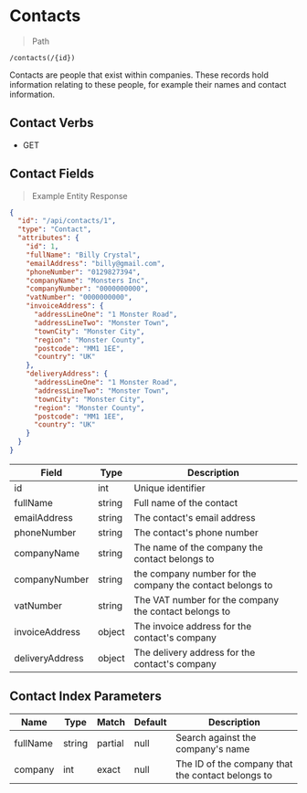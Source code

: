 # Contacts

> Path

```
/contacts(/{id})
```

Contacts are people that exist within companies. These records hold information relating to these people, for example
their names and contact information.

## Contact Verbs

* GET

## Contact Fields

> Example Entity Response

```json
{
  "id": "/api/contacts/1",
  "type": "Contact",
  "attributes": {
    "id": 1,
    "fullName": "Billy Crystal",
    "emailAddress": "billy@gmail.com",
    "phoneNumber": "0129827394",
    "companyName": "Monsters Inc",
    "companyNumber": "0000000000",
    "vatNumber": "0000000000",
    "invoiceAddress": {
      "addressLineOne": "1 Monster Road", 
      "addressLineTwo": "Monster Town", 
      "townCity": "Monster City", 
      "region": "Monster County", 
      "postcode": "MM1 1EE", 
      "country": "UK"
    },
    "deliveryAddress": {
      "addressLineOne": "1 Monster Road", 
      "addressLineTwo": "Monster Town", 
      "townCity": "Monster City", 
      "region": "Monster County", 
      "postcode": "MM1 1EE", 
      "country": "UK"
    }
  }
}
```

Field | Type | Description
----- | ---  | -----------
id | int | Unique identifier
fullName | string | Full name of the contact
emailAddress | string | The contact's email address
phoneNumber | string | The contact's phone number
companyName | string | The name of the company the contact belongs to
companyNumber | string | the company number for the company the contact belongs to
vatNumber | string | The VAT number for the company the contact belongs to
invoiceAddress | object | The invoice address for the contact's company
deliveryAddress | object | The delivery address for the contact's company

## Contact Index Parameters

Name | Type | Match | Default | Description
---- | ---- | ----- | ------- | -----------
fullName | string | partial | null | Search against the company's name
company | int | exact | null | The ID of the company that the contact belongs to

